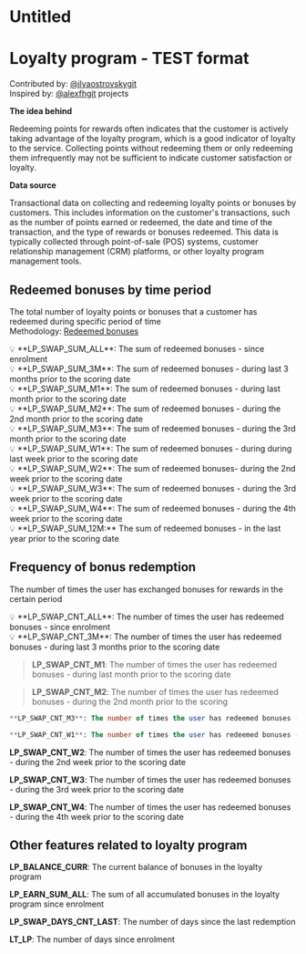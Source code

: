 # Untitled

# Loyalty program - TEST format

Contributed by: [@ilyaostrovskygit](https://github.com/ilyaostrovskygit)<br>
Inspired by: [@alexfhgit](https://github.com/alexfhgit) projects <br>

**The idea behind**

Redeeming points for rewards often indicates that the customer is actively taking advantage of the loyalty program, which is a good indicator of loyalty to the service. Collecting points without redeeming them or only redeeming them infrequently may not be sufficient to indicate customer satisfaction or loyalty.

**Data source**

Transactional data on collecting and redeeming loyalty points or bonuses by customers. This includes information on the customer's transactions, such as the number of points earned or redeemed, the date and time of the transaction, and the type of rewards or bonuses redeemed. This data is typically collected through point-of-sale (POS) systems, customer relationship management (CRM) platforms, or other loyalty program management tools.

## Redeemed bonuses by time period

The total number of loyalty points or bonuses that a customer has redeemed during specific period of time<br>
Methodology: [Redeemed bonuses](https://github.com/FeatureHub-AI/FeatureHub/blob/b7b8a35a7e325dc50bd6d182ad17289e4da019bf/telecom/Last%20SIM%20Change.md)

<aside>
💡 **LP_SWAP_SUM_ALL**: The sum of redeemed bonuses -  since enrolment

</aside>

<aside>
💡 **LP_SWAP_SUM_3M**: The sum of redeemed bonuses - during last 3 months prior to the scoring date

</aside>

<aside>
💡 **LP_SWAP_SUM_M1**: The sum of redeemed bonuses - during last month prior to the scoring date

</aside>

<aside>
💡 **LP_SWAP_SUM_M2**: The sum of redeemed bonuses - during the 2nd month prior to the scoring date

</aside>

<aside>
💡 **LP_SWAP_SUM_M3**: The sum of redeemed bonuses - during the 3rd month prior to the scoring date

</aside>

<aside>
💡 **LP_SWAP_SUM_W1**: The sum of redeemed bonuses - during during last week prior to the scoring date

</aside>

<aside>
💡 **LP_SWAP_SUM_W2**: The sum of redeemed bonuses- during the 2nd week prior to the scoring date

</aside>

<aside>
💡 **LP_SWAP_SUM_W3**: The sum of redeemed bonuses - during the 3rd week prior to the scoring date

</aside>

<aside>
💡 **LP_SWAP_SUM_W4**: The sum of redeemed bonuses - during the 4th week prior to the scoring date

</aside>

<aside>
💡 **LP_SWAP_SUM_12M:** The sum of redeemed bonuses - in the last year prior to the scoring date

</aside>

## Frequency of bonus redemption

The number of times the user has exchanged bonuses for rewards in the certain period

<aside>
💡 **LP_SWAP_CNT_ALL**: The number of times the user has redeemed bonuses - since enrolment

</aside>

<aside>
💡 **LP_SWAP_CNT_3M**: The number of times the user has redeemed bonuses - during last 3 months prior to the scoring date

</aside>

> **LP_SWAP_CNT_M1**: The number of times the user has redeemed bonuses - during last month prior to the scoring date
> 

> **LP_SWAP_CNT_M2**: The number of times the user has redeemed bonuses - during the 2nd month prior to the scoring
> 

```sql
**LP_SWAP_CNT_M3**: The number of times the user has redeemed bonuses - during the 3rd month prior to the scoring date
```

```sql
**LP_SWAP_CNT_W1**: The number of times the user has redeemed bonuses - during the 1st week  prior to the scoring date
```

**LP_SWAP_CNT_W2**: The number of times the user has redeemed bonuses - during the 2nd week  prior to the scoring date

**LP_SWAP_CNT_W3**: The number of times the user has redeemed bonuses - during the 3rd week  prior to the scoring date

**LP_SWAP_CNT_W4**: The number of times the user has redeemed bonuses - during the 4th week  prior to the scoring date

## Other features related to loyalty program

**LP_BALANCE_CURR**: The current balance of bonuses in the loyalty program

**LP_EARN_SUM_ALL**: The sum of all accumulated bonuses in the loyalty program since enrolment

**LP_SWAP_DAYS_CNT_LAST**: The number of days since the last redemption

**LT_LP**: The number of days since enrolment